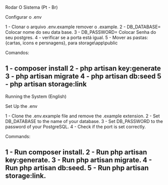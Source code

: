 Rodar O Sistema (Pt - Br)

Configurar o .env

1 - Clonar o arquivo .env.example remover o .example.
2 - DB_DATABASE= Colocar nome do seu data base.
3 - DB_PASSWORD= Colocar Senha do seu postgres.
4 - verificar se a porta está igual.
5 - Mover as pastas: {cartas, icons e persnagens}, para storage\app\public

Comandos:

1 - composer install
2 - php artisan key:generate
3 - php artisan migrate
4 - php artisan db:seed
5 - php artisan storage:link
----------------------------------------------------------------------------------

Running the System (English)

Set Up the .env

1 - Clone the .env.example file and remove the .example extension.
2 - Set DB_DATABASE to the name of your database.
3 - Set DB_PASSWORD to the password of your PostgreSQL.
4 - Check if the port is set correctly.

Commands:

1 - Run composer install.
2 - Run php artisan key:generate.
3 - Run php artisan migrate.
4 - Run php artisan db:seed.
5 - Run php artisan storage:link.
----------------------------------------------------------------------------------
